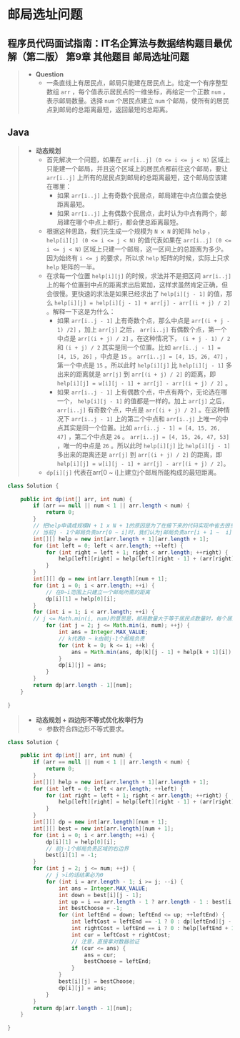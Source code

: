 # 邮局选址问题

## 程序员代码面试指南：IT名企算法与数据结构题目最优解（第二版） 第9章 其他题目 邮局选址问题

> - **Question**
>   - 一条直线上有居民点，邮局只能建在居民点上。给定一个有序整型数组 `arr` ，每个值表示居民点的一维坐标，再给定一个正数 `num` ，表示邮局数量。选择 `num` 个居民点建立 `num` 个邮局，使所有的居民点到邮局的总距离最短，返回最短的总距离。

## Java

> - **动态规划**
>   - 首先解决一个问题，如果在 `arr[i..j] (0 <= i <= j < N)` 区域上只能建一个邮局，并且这个区域上的居民点都前往这个邮局，要让 `arr[i..j]` 上所有的居民点到邮局的总距离最短，这个邮局应该建在哪里：
>     - 如果 `arr[i..j]` 上有奇数个民居点，邮局建在中点位置会使总距离最短。
>     - 如果 `arr[i..j]` 上有偶数个民居点，此时认为中点有两个，邮局建在哪个中点上都行，都会使总距离最短。
>   - 根据这种思路，我们先生成一个规模为 `N x N` 的矩阵 `help` ， `help[i][j] (0 <= i <= j < N)` 的值代表如果在 `arr[i..j] (0 <= i <= j < N)` 区域上只建一个邮局，这一区间上的总距离为多少。因为始终有 `i <= j` 的要求，所以求 `help` 矩阵的时候，实际上只求 `help` 矩阵的一半。
>   - 在求每一个位置 `help[i][j]` 的时候，求法并不是把区间 `arr[i..j]` 上的每个位置到中点的距离求出后累加，这样求虽然肯定正确，但会很慢。更快速的求法是如果已经求出了 `help[i][j - 1]` 的值，那么 `help[i][j] = help[i][j - 1] + arr[j] - arr[(i + j) / 2]` 。解释一下这是为什么：
>     - 如果 `arr[i..j - 1]` 上有奇数个点，那么中点是 `arr[(i + j - 1) /2]` ，加上 `arr[j]` 之后， `arr[i..j]` 有偶数个点，第一个中点是 `arr[(i + j) / 2]` 。在这种情况下， `(i + j - 1) / 2` 和 `(i + j) / 2` 其实是同一个位置。比如 `arr[i..j - 1] = [4, 15, 26]` ，中点是  `15` 。 `arr[i..j] = [4, 15, 26, 47]` ，第一个中点是 `15` 。所以此时 `help[i][j]` 比 `help[i][j - 1]` 多出来的距离就是 `arr[j]` 到 `arr[(i + j) / 2]` 的距离，即 `help[i][j] = w[i][j - 1] + arr[j] - arr[(i + j) / 2]` 。
>     - 如果 `arr[i..j - 1]` 上有偶数个点，中点有两个，无论选在哪一个， `help[i][j - 1]` 的值都是一样的。加上 `arr[j]` 之后， `arr[i..j]` 有奇数个点，中点是 `arr[(i + j) / 2]` 。在这种情况下 `arr[i..j - 1]` 上的第二个中点和 `arr[i..j]` 上唯一的中点其实是同一个位置。比如 `arr[i..j - 1] = [4, 15, 26, 47]` ，第二个中点是 `26` 。 `arr[i..j] = [4, 15, 26, 47, 53]` ，唯一的中点是 `26` 。所以此时  `help[i][j]` 比 `help[i][j - 1]` 多出来的距离还是 `arr[j]` 到 `arr[(i + j) / 2]` 的距离，即 `help[i][j] = w[i][j - 1] + arr[j] - arr[(i + j) / 2]`。
>   - `dp[i][j]` 代表在arr[0 ~ i]上建立j个邮局所能构成的最短距离。

```java
class Solution {
    
    public int dp(int[] arr, int num) {
        if (arr == null || num < 1 || arr.length < num) {
            return 0;
        }
        // 把help申请成规模N + 1 x N + 1的原因是为了在接下来的代码实现中省去很多越界的判断，实际上，help的有效区域就是help[0..N][0..N]中的一半，剩下的部分都是0
        // 当前j - 1个邮局负责arr[0 ~ i]时，我们认为j邮局负责arr[i + 1 ~  i]，但我们不管这些越界位置，认为是0
        int[][] help = new int[arr.length + 1][arr.length + 1];
        for (int left = 0; left < arr.length; ++left) {
            for (int right = left + 1; right < arr.length; ++right) {
                help[left][right] = help[left][right - 1] + (arr[right] - arr[(left + right) / 2]);
            }
        }
        int[][] dp = new int[arr.length][num + 1];
        for (int i = 0; i < arr.length; ++i) {
            // 在0~i范围上只建立一个邮局所需的距离
            dp[i][1] = help[0][i];
        }
        for (int i = 1; i < arr.length; ++i) {
        // j <= Math.min(i, num)的意思是，邮局数量大于等于居民点数量时，每个居民点上都可以建立一个邮局，总距离为0，不需要填
            for (int j = 2; j <= Math.min(i, num); ++j) {
                int ans = Integer.MAX_VALUE;
                // k代表0 ~ k由前j-1个邮局负责
                for (int k = 0; k <= i; ++k) {
                    ans = Math.min(ans, dp[k][j - 1] + help[k + 1][i]);
                }
                dp[i][j] = ans;
            }
        }
        return dp[arr.length - 1][num];
    }
    
}
```

> - **动态规划 + 四边形不等式优化枚举行为**
>   - 参数符合四边形不等式要求。

```java
class Solution {
    
    public int dp(int[] arr, int num) {
        if (arr == null || num < 1 || arr.length < num) {
            return 0;
        }
        int[][] help = new int[arr.length + 1][arr.length + 1];
        for (int left = 0; left < arr.length; ++left) {
            for (int right = left + 1; right < arr.length; ++right) {
                help[left][right] = help[left][right - 1] + (arr[right] - arr[(left + right) / 2]);
            }
        }
        int[][] dp = new int[arr.length][num + 1];
        int[][] best = new int[arr.length][num + 1];
        for (int i = 0; i < arr.length; ++i) {
            dp[i][1] = help[0][i];
            // 前j-1个邮局负责区域的右边界
            best[i][1] = -1;
        }
        for (int j = 2; j <= num; ++j) {
            // j >i的话结果必为0
            for (int i = arr.length - 1; i >= j; --i) {
                int ans = Integer.MAX_VALUE;
                int down = best[i][j - 1];
                int up = i == arr.length - 1 ? arr.length - 1 : best[i + 1][j];
                int bestChoose = -1;
                for (int leftEnd = down; leftEnd <= up; ++leftEnd) {
                    int leftCost = leftEnd == -1 ? 0 : dp[leftEnd][j - 1];
                    int rightCost = leftEnd == i ? 0 : help[leftEnd + 1][i];
                    int cur = leftCost + rightCost;
                    // 注意，直接拿对数器验证
                    if (cur <= ans) {
                        ans = cur;
                        bestChoose = leftEnd;
                    }
                }
                best[i][j] = bestChoose;
                dp[i][j] = ans;
            }
        }
        return dp[arr.length - 1][num];
    }
    
}
```
